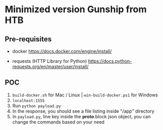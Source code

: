 # Minimized version Gunship from HTB

## Pre-requisites
- docker 
  https://docs.docker.com/engine/install/

- requests (HTTP Library for Python)
  https://docs.python-requests.org/en/master/user/install/

## POC
1. ```build-docker.sh``` for Mac / Linux | ```win-build-docker.ps1``` for Windows
2. ```localhost:1555```
3. Run ```python payload.py```
4. In the response, you should see a file listing inside "/app" directory
5. In ```payload.py```, line key inside the __proto__.block json object, you can change the commands based on your need
